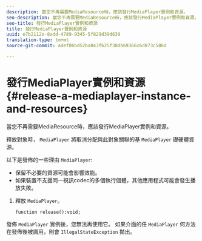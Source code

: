 ```yaml
---
description: 當您不再需要MediaResource時，應該發行MediaPlayer實例和資源。
seo-description: 當您不再需要MediaResource時，應該發行MediaPlayer實例和資源。
seo-title: 發行MediaPlayer實例和資源
title: 發行MediaPlayer實例和資源
uuid: e7b2112e-8add-4789-9345-5f829d39d639
translation-type: tm+mt
source-git-commit: adef0bbd52ba043f625f38db69366c6d873c586d

---
```



# 發行MediaPlayer實例和資源{#release-a-mediaplayer-instance-and-resources}

當您不再需要MediaResource時，應該發行MediaPlayer實例和資源。

釋放對象時， `MediaPlayer` 將取消分配與此對象關聯的基 `MediaPlayer` 礎硬體資源。

以下是發佈的一些理由 `MediaPlayer`:

* 保留不必要的資源可能會影響效能。
* 如果裝置不支援同一視訊codec的多個執行個體，其他應用程式可能會發生播放失敗。

1. 釋放 `MediaPlayer`。

   ```
   function release():void;
   ```

發佈 `MediaPlayer` 實例後，您無法再使用它。 如果介面的任 `MediaPlayer` 何方法在發佈後被調用，則會 `IllegalStateException` 拋出。
